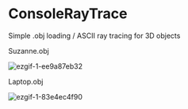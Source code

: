 # ConsoleRayTrace

Simple .obj loading / ASCII ray tracing for 3D objects

Suzanne.obj

![ezgif-1-ee9a87eb32](https://user-images.githubusercontent.com/16216664/168606466-593db04c-5639-4747-a372-286e40c969c5.gif)

Laptop.obj

![ezgif-1-83e4ec4f90](https://user-images.githubusercontent.com/16216664/168606501-9824ee32-9b79-42e5-bf9b-2aae5db20939.gif)
